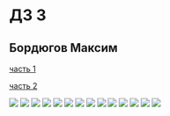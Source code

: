 # ДЗ 3
## Бордюгов Максим
[часть 1](https://colab.research.google.com/drive/1RGGCe0_LbdygMAMLnsc0SsdengBq1CwF?usp=sharing)

[часть 2](https://colab.research.google.com/drive/1N9u7_E4Y9Hga-lc8DGz0sES5HD8cTIaF?usp=sharing)

![](img/1.png)
![](img/2.png)
![](img/3.png)
![](img/4.png)
![](img/5.png)
![](img/6.png)
![](img/7.png)
![](img/8.png)
![](img/9.png)
![](img/12.png)
![](img/13.png)
![](img/14.png)
![](img/10.png)
![](img/11.png)


